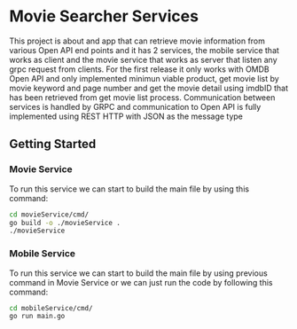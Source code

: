 # Movie Searcher Services

This project is about and app that can retrieve movie information from various Open API end points and it has 2 services, the mobile service that works as client and the movie service that works as server that listen any grpc request from clients. 
For the first release it only works with OMDB Open API and only implemented minimun viable product, get movie list by movie keyword and page number and get the movie detail using imdbID that has been retrieved from get movie list process.
Communication between services is handled by GRPC and communication to Open API is fully implemented using REST HTTP with JSON as the message type

## Getting Started
### Movie Service
To run this service we can start to build the main file by using this command:
```bash
cd movieService/cmd/
go build -o ./movieService .
./movieService
```

### Mobile Service
To run this service we can start to build the main file by using previous command in Movie Service or we can just run the code by following this command:
```bash
cd mobileService/cmd/
go run main.go
```
